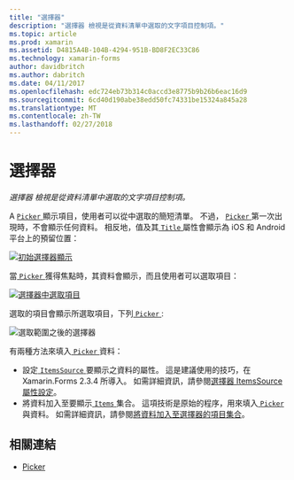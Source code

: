 ```yaml
---
title: "選擇器"
description: "選擇器 檢視是從資料清單中選取的文字項目控制項。"
ms.topic: article
ms.prod: xamarin
ms.assetid: D4815A4B-104B-4294-951B-BD8F2EC33C86
ms.technology: xamarin-forms
author: davidbritch
ms.author: dabritch
ms.date: 04/11/2017
ms.openlocfilehash: edc724eb73b314c0accd3e8775b9b26b6eac16d9
ms.sourcegitcommit: 6cd40d190abe38edd50fc74331be15324a845a28
ms.translationtype: MT
ms.contentlocale: zh-TW
ms.lasthandoff: 02/27/2018
---
```

# <a name="picker"></a>選擇器

_選擇器 檢視是從資料清單中選取的文字項目控制項。_

A [ `Picker` ](https://developer.xamarin.com/api/type/Xamarin.Forms.Picker/)顯示項目，使用者可以從中選取的簡短清單。 不過， [ `Picker` ](https://developer.xamarin.com/api/type/Xamarin.Forms.Picker/)第一次出現時，不會顯示任何資料。 相反地，值及其[ `Title` ](https://developer.xamarin.com/api/property/Xamarin.Forms.Picker.Title/)屬性會顯示為 iOS 和 Android 平台上的預留位置：

[![](images/picker-initial.png "初始選擇器顯示")](images/picker-initial-large.png "初始選擇器顯示")

當[ `Picker` ](https://developer.xamarin.com/api/type/Xamarin.Forms.Picker/)獲得焦點時，其資料會顯示，而且使用者可以選取項目：

[![](images/picker-selection.png "選擇器中選取項目")](images/picker-selection-large.png "選擇器中選取項目")

選取的項目會顯示所選取項目，下列[ `Picker` ](https://developer.xamarin.com/api/type/Xamarin.Forms.Picker/):

![](images/picker-after-selection.png "選取範圍之後的選擇器")

有兩種方法來填入[ `Picker` ](https://developer.xamarin.com/api/type/Xamarin.Forms.Picker/)資料：

- 設定[ `ItemsSource` ](https://developer.xamarin.com/api/property/Xamarin.Forms.Picker.ItemsSource/)要顯示之資料的屬性。 這是建議使用的技巧，在 Xamarin.Forms 2.3.4 所導入。 如需詳細資訊，請參閱[選擇器 ItemsSource 屬性設定](populating-itemssource.md)。
- 將資料加入至要顯示[ `Items` ](https://developer.xamarin.com/api/property/Xamarin.Forms.Picker.Items/)集合。 這項技術是原始的程序，用來填入[ `Picker` ](https://developer.xamarin.com/api/type/Xamarin.Forms.Picker/)與資料。 如需詳細資訊，請參閱[將資料加入至選擇器的項目集合](populating-items.md)。


## <a name="related-links"></a>相關連結

- [Picker](https://developer.xamarin.com/api/type/Xamarin.Forms.Picker/)
